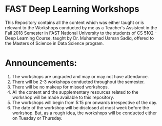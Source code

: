 # FAST Deep Learning Workshops
This Repository contains all the content which was either taught or is relevant to the Workshops conducted by me as a Teacher's Assistent in the Fall 2018 Semester in FAST National University to the students of CS 5102 - Deep Learning Course, taught by Dr. Muhammad Usman Sadiq, offered to the Masters of Science in Data Science program.

# Announcements:
1. The workshops are ungraded and may or may not have attendance.
2. There will be 2-3 workshops conducted throughout the semester.
3. There will be no makeup for missed workshops.
4. All the content and the supplementary resources related to the workshop will be made available to this repository.
5. The workshops will begin from 5:15 pm onwards irrespective of the day.
6. The date of the workshop will be disclosed at most week before the workshop. But, as a rough idea, the workshops will be conducted either on Tuesday or Thursday.

